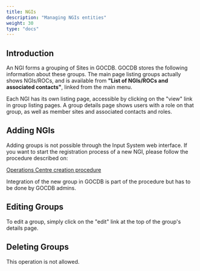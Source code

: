 ```yaml
---
title: NGIs
description: "Managing NGIs entities"
weight: 30
type: "docs"
---
```


## Introduction

An NGI forms a grouping of Sites in GOCDB. GOCDB stores the following
information about these groups. The main page listing groups actually shows
NGIs/ROCs, and is available from **"List of NGIs/ROCs and associated contacts"**,
linked from the main menu.

Each NGI has its own listing page, accessible by clicking on the "view" link in
group listing pages. A group details page shows users with a role on that group,
as well as member sites and associated contacts and roles.

## Adding NGIs

Adding groups is not possible through the Input System web interface. If you want
to start the registration process of a new NGI, please follow the procedure
described on:

[Operations Centre creation procedure](https://confluence.egi.eu/display/EGIPP/PROC02+Operations+Centre+creation)

Integration of the new group in GOCDB is part of the procedure but has to be done
by GOCDB admins.

## Editing Groups

To edit a group, simply click on the "edit" link at the top of the group's
details page.

## Deleting Groups

This operation is not allowed.
